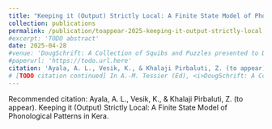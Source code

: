 ```yaml
---
title: "Keeping it (Output) Strictly Local: A Finite State Model of Phonological Patterns in Kera"
collection: publications
permalink: /publication/toappear-2025-keeping-it-output-strictly-local
#excerpt: 'TODO abstract'
date: 2025-04-28
#venue: 'DougSchrift: A Collection of Squibs and Puzzles presented to Doug Pulleyblank'
#paperurl: 'https://todo.url.here'
citation: 'Ayala, A. L., Vesik, K., & Khalaji Pirbaluti, Z. (to appear). Keeping it (Output) Strictly Local: A Finite State Model of Phonological Patterns in Kera.'
# [TODO citation continued] In A.-M. Tessier (Ed), <i>DougSchrift: A Collection of Squibs and Puzzles presented to Doug Pulleyblank</i>. TODO place: TODO publisher. https://doi.or.url.here'
---
```

<!-- TODO abstract or description here -->

<!-- [Download paper here](https://todo.url.here) -->

Recommended citation: 
Ayala, A. L., Vesik, K., & Khalaji Pirbaluti, Z. (to appear). Keeping it (Output) Strictly Local: A Finite State Model of Phonological Patterns in Kera.
<!-- [TODO citation continued] In A.-M. Tessier (Ed), <i>DougSchrift: A Collection of Squibs and Puzzles presented to Doug Pulleyblank</i>. TODO place: TODO publisher. https://doi.or.url.here -->